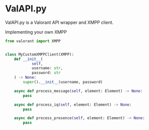 # ValAPI.py

ValAPI.py is a Valorant API wrapper and XMPP client.

Implementing your own XMPP

```py
from valorant import XMPP


class MyCustomXMPPClient(XMPP):
    def __init__(
            self,
            username: str,
            password: str
    ) -> None:
        super().__init__(username, password)

    async def process_message(self, element: Element) -> None:
        pass

    async def process_iq(self, element: Element) -> None:
        pass

    async def process_presence(self, element: Element) -> None:
        pass
```
